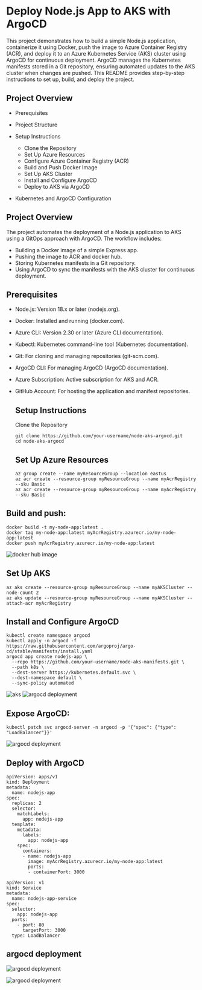 # Deploy Node.js App to AKS with ArgoCD
This project demonstrates how to build a simple Node.js application, containerize it using Docker, push the image to Azure Container Registry (ACR), and deploy it to an Azure Kubernetes Service (AKS) cluster using ArgoCD for continuous deployment. ArgoCD manages the Kubernetes manifests stored in a Git repository, ensuring automated updates to the AKS cluster when changes are pushed. This README provides step-by-step instructions to set up, build, and deploy the project.

## Project Overview
- Prerequisites
- Project Structure
- Setup Instructions
   - Clone the Repository
   - Set Up Azure Resources
   - Configure Azure Container Registry (ACR)
   -  Build and Push Docker Image
   -  Set Up AKS Cluster
   -  Install and Configure ArgoCD
   -  Deploy to AKS via ArgoCD

- Kubernetes and ArgoCD Configuration

## Project Overview
The project automates the deployment of a Node.js application to AKS using a GitOps approach with ArgoCD. The workflow includes:
- Building a Docker image of a simple Express app.
- Pushing the image to ACR  and docker hub.
- Storing Kubernetes manifests in a Git repository.
- Using ArgoCD to sync the manifests with the AKS cluster for continuous deployment.
  
## Prerequisites
- Node.js: Version 18.x or later (nodejs.org).
- Docker: Installed and running (docker.com).
- Azure CLI: Version 2.30 or later (Azure CLI documentation).
- Kubectl: Kubernetes command-line tool (Kubernetes documentation).
- Git: For cloning and managing repositories (git-scm.com).
- ArgoCD CLI: For managing ArgoCD (ArgoCD documentation).
- Azure Subscription: Active subscription for AKS and ACR.
- GitHub Account: For hosting the application and manifest repositories.

  ## Setup Instructions
  Clone the Repository
  ```
  git clone https://github.com/your-username/node-aks-argocd.git
  cd node-aks-argocd
  ```
  ## Set Up Azure Resources
  ```
  az group create --name myResourceGroup --location eastus
  az acr create --resource-group myResourceGroup --name myAcrRegistry --sku Basic
  az acr create --resource-group myResourceGroup --name myAcrRegistry --sku Basic
  ```
 ##  Build and push:

 ```
docker build -t my-node-app:latest .
docker tag my-node-app:latest myAcrRegistry.azurecr.io/my-node-app:latest
docker push myAcrRegistry.azurecr.io/my-node-app:latest

```
![docker hub image](https://github.com/rukevweubio/GITHUB-DEPLOYMENT-AKS-CLUSTER-ARGOCD-DOCKERIZE-NODE-JS-APP/blob/main/PICTURE/Screenshot%20(1106).png)
## Set Up AKS
```
az aks create --resource-group myResourceGroup --name myAKSCluster --node-count 2
az aks update --resource-group myResourceGroup --name myAKSCluster --attach-acr myAcrRegistry
```
## Install and Configure ArgoCD
```
kubectl create namespace argocd
kubectl apply -n argocd -f https://raw.githubusercontent.com/argoproj/argo-cd/stable/manifests/install.yaml
argocd app create nodejs-app \
  --repo https://github.com/your-username/node-aks-manifests.git \
  --path k8s \
  --dest-server https://kubernetes.default.svc \
  --dest-namespace default \
  --sync-policy automated
```
![aks ](https://github.com/rukevweubio/GITHUB-DEPLOYMENT-AKS-CLUSTER-ARGOCD-DOCKERIZE-NODE-JS-APP/blob/main/PICTURE/Screenshot%20(1104).png)
![argocd deployment](https://github.com/rukevweubio/GITHUB-DEPLOYMENT-AKS-CLUSTER-ARGOCD-DOCKERIZE-NODE-JS-APP/blob/main/PICTURE/Screenshot%20(1114).png)
## Expose ArgoCD:
```
kubectl patch svc argocd-server -n argocd -p '{"spec": {"type": "LoadBalancer"}}'

```
![argocd deployment](https://github.com/rukevweubio/GITHUB-DEPLOYMENT-AKS-CLUSTER-ARGOCD-DOCKERIZE-NODE-JS-APP/blob/main/PICTURE/Screenshot%20(1110).png)
## Deploy with ArgoCD
```
apiVersion: apps/v1
kind: Deployment
metadata:
  name: nodejs-app
spec:
  replicas: 2
  selector:
    matchLabels:
      app: nodejs-app
  template:
    metadata:
      labels:
        app: nodejs-app
    spec:
      containers:
      - name: nodejs-app
        image: myAcrRegistry.azurecr.io/my-node-app:latest
        ports:
        - containerPort: 3000

apiVersion: v1
kind: Service
metadata:
  name: nodejs-app-service
spec:
  selector:
    app: nodejs-app
  ports:
    - port: 80
      targetPort: 3000
  type: LoadBalancer
```
## argocd  deployment
![argocd deployment](https://github.com/rukevweubio/GITHUB-DEPLOYMENT-AKS-CLUSTER-ARGOCD-DOCKERIZE-NODE-JS-APP/blob/main/PICTURE/Screenshot%20(1113).png)

![argocd deployment](https://github.com/rukevweubio/GITHUB-DEPLOYMENT-AKS-CLUSTER-ARGOCD-DOCKERIZE-NODE-JS-APP/blob/main/PICTURE/Screenshot%20(1112).png)









